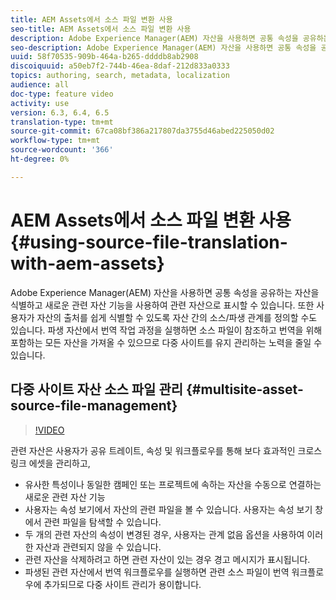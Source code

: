 ```yaml
---
title: AEM Assets에서 소스 파일 변환 사용
seo-title: AEM Assets에서 소스 파일 변환 사용
description: Adobe Experience Manager(AEM) 자산을 사용하면 공통 속성을 공유하는 자산을 식별하고 새로운 관련 자산 기능을 사용하여 관련 자산으로 표시할 수 있습니다. 또한 사용자가 자산의 출처를 쉽게 식별할 수 있도록 자산 간의 소스/파생 관계를 정의할 수도 있습니다. 파생 자산에서 번역 작업 과정을 실행하면 소스 파일이 참조하고 번역을 위해 포함하는 모든 자산을 가져올 수 있으므로 다중 사이트를 유지 관리하는 노력을 줄일 수 있습니다.
seo-description: Adobe Experience Manager(AEM) 자산을 사용하면 공통 속성을 공유하는 자산을 식별하고 새로운 관련 자산 기능을 사용하여 관련 자산으로 표시할 수 있습니다. 또한 사용자가 자산의 출처를 쉽게 식별할 수 있도록 자산 간의 소스/파생 관계를 정의할 수도 있습니다. 파생 자산에서 번역 작업 과정을 실행하면 소스 파일이 참조하고 번역을 위해 포함하는 모든 자산을 가져올 수 있으므로 다중 사이트를 유지 관리하는 노력을 줄일 수 있습니다.
uuid: 58f70535-909b-464a-b265-ddddb8ab2908
discoiquuid: a50eb7f2-744b-46ea-8daf-212d833a0333
topics: authoring, search, metadata, localization
audience: all
doc-type: feature video
activity: use
version: 6.3, 6.4, 6.5
translation-type: tm+mt
source-git-commit: 67ca08bf386a217807da3755d46abed225050d02
workflow-type: tm+mt
source-wordcount: '366'
ht-degree: 0%

---
```



# AEM Assets에서 소스 파일 변환 사용 {#using-source-file-translation-with-aem-assets}

Adobe Experience Manager(AEM) 자산을 사용하면 공통 속성을 공유하는 자산을 식별하고 새로운 관련 자산 기능을 사용하여 관련 자산으로 표시할 수 있습니다. 또한 사용자가 자산의 출처를 쉽게 식별할 수 있도록 자산 간의 소스/파생 관계를 정의할 수도 있습니다. 파생 자산에서 번역 작업 과정을 실행하면 소스 파일이 참조하고 번역을 위해 포함하는 모든 자산을 가져올 수 있으므로 다중 사이트를 유지 관리하는 노력을 줄일 수 있습니다.

## 다중 사이트 자산 소스 파일 관리 {#multisite-asset-source-file-management}

>[!VIDEO](https://video.tv.adobe.com/v/18331/?quality=9&learn=on)

관련 자산은 사용자가 공유 트레이트, 속성 및 워크플로우를 통해 보다 효과적인 크로스 링크 에셋을 관리하고,

* 유사한 특성이나 동일한 캠페인 또는 프로젝트에 속하는 자산을 수동으로 연결하는 새로운 관련 자산 기능
* 사용자는 속성 보기에서 자산의 관련 파일을 볼 수 있습니다. 사용자는 속성 보기 창에서 관련 파일을 탐색할 수 있습니다.
* 두 개의 관련 자산의 속성이 변경된 경우, 사용자는 관계 없음 옵션을 사용하여 이러한 자산과 관련되지 않을 수 있습니다.
* 관련 자산을 삭제하려고 하면 관련 자산이 있는 경우 경고 메시지가 표시됩니다.
* 파생된 관련 자산에서 번역 워크플로우를 실행하면 관련 소스 파일이 번역 워크플로우에 추가되므로 다중 사이트 관리가 용이합니다.